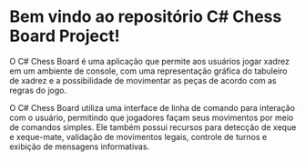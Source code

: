 # Bem vindo ao repositório C# Chess Board Project!

O C# Chess Board é uma aplicação que permite aos usuários jogar xadrez em um ambiente de console, com uma representação gráfica do tabuleiro de xadrez e a possibilidade de movimentar as peças de acordo com as regras do jogo.

O C# Chess Board utiliza uma interface de linha de comando para interação com o usuário, permitindo que jogadores façam seus movimentos por meio de comandos simples. Ele também possui recursos para detecção de xeque e xeque-mate, validação de movimentos legais, controle de turnos e exibição de mensagens informativas.
